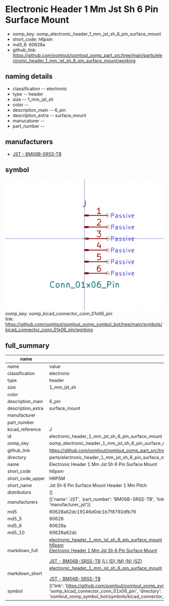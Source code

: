 # Electronic Header 1 Mm Jst Sh 6 Pin Surface Mount

  
* oomp_key: oomp_electronic_header_1_mm_jst_sh_6_pin_surface_mount 
* short_code: h6psm
* md5_6: 60628a  
* github_link: https://github.com/oomlout/oomlout_oomp_part_src/tree/main/parts/electronic_header_1_mm_jst_sh_6_pin_surface_mount/working  
## naming details
* classification -- electronic
* type -- header
* size -- 1_mm_jst_sh
* color -- 
* description_main -- 6_pin
* description_extra -- surface_mount
* manucaturer -- 
* part_number -- 


## manufacturers
* [JST - BM06B-SRSS-TB](https://www.jst-mfg.com/product/index.php?series=231)  

## symbol

![](symbol/0/working/working_600.png)  
oomp_key: oomp_kicad_connector_conn_01x06_pin  
link: https://github.com/oomlout/oomlout_oomp_symbol_bot/tree/main/symbols/kicad_connector_conn_01x06_pin/working  


## full_summary
| name | value | 
| --- | --- | 
| name | value | 
| classification | electronic | 
| type | header | 
| size | 1_mm_jst_sh | 
| color |  | 
| description_main | 6_pin | 
| description_extra | surface_mount | 
| manufacturer |  | 
| part_number |  | 
| kicad_reference | J | 
| id | electronic_header_1_mm_jst_sh_6_pin_surface_mount | 
| oomp_key | oomp_electronic_header_1_mm_jst_sh_6_pin_surface_mount | 
| github_link | https://github.com/oomlout/oomlout_oomp_part_src/tree/main/parts/electronic_header_1_mm_jst_sh_6_pin_surface_mount/working | 
| directory | parts/electronic_header_1_mm_jst_sh_6_pin_surface_mount | 
| name | Electronic Header 1 Mm Jst Sh 6 Pin Surface Mount | 
| short_code | h6psm | 
| short_code_upper | H6PSM | 
| short_name | Jst Sh 6 Pin Surface Mount Header 1 Mm Pitch | 
| distributors | [] | 
| manufacturers | [{'name': 'JST', 'part_number': 'BM06B-SRSS-TB', 'link': 'https://www.jst-mfg.com/product/index.php?series=231', 'id': 'manufacturer_jst'}] | 
| md5 | 60628a62dc19146d0dc1b7f8792dfb76 | 
| md5_5 | 60628 | 
| md5_6 | 60628a | 
| md5_10 | 60628a62dc | 
| markdown_full | [electronic_header_1_mm_jst_sh_6_pin_surface_mount](https://github.com/oomlout/oomlout_oomp_part_src/tree/main/parts/electronic_header_1_mm_jst_sh_6_pin_surface_mount/working)<br>[h6psm](https://github.com/oomlout/oomlout_oomp_part_src/tree/main/parts/electronic_header_1_mm_jst_sh_6_pin_surface_mount/working)<br>[Electronic Header 1 Mm Jst Sh 6 Pin Surface Mount](https://github.com/oomlout/oomlout_oomp_part_src/tree/main/parts/electronic_header_1_mm_jst_sh_6_pin_surface_mount/working)<br><br>[JST - BM06B-SRSS-TB](https://www.jst-mfg.com/product/index.php?series=231) [(L)  ](https://www.lcsc.com/search?q=BM06B-SRSS-TB)[(D)  ](https://www.digikey.com/en/products?keywords=BM06B-SRSS-TB)[(M)  ](https://www.mouser.com/Search/Refine?Keyword=BM06B-SRSS-TB)[(N)  ](https://www.newark.com/search?st=BM06B-SRSS-TB)[(SZ)  ](https://so.szlcsc.com/global.html?k=BM06B-SRSS-TB)<br> | 
| markdown_short | [electronic_header_1_mm_jst_sh_6_pin_surface_mount](https://github.com/oomlout/oomlout_oomp_part_src/tree/main/parts/electronic_header_1_mm_jst_sh_6_pin_surface_mount/working)<br><br>[JST - BM06B-SRSS-TB](https://www.jst-mfg.com/product/index.php?series=231) | 
| symbol | [{'link': 'https://github.com/oomlout/oomlout_oomp_symbol_bot/tree/main/symbols/kicad_connector_conn_01x06_pin', 'oomp_key': 'oomp_kicad_connector_conn_01x06_pin', 'directory': 'oomlout_oomp_symbol_bot/symbols/kicad_connector_conn_01x06_pin//working/working.kicad_sym'}] | 

